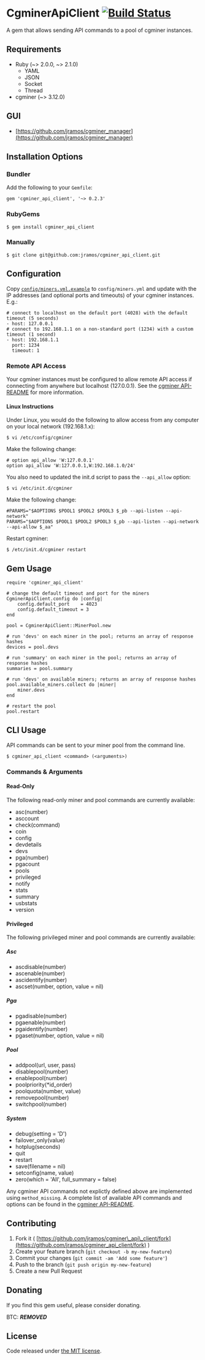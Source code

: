 # CgminerApiClient [![Build Status](https://travis-ci.org/jramos/cgminer_api_client.png?branch=master)](https://travis-ci.org/jramos/cgminer_api_client)

A gem that allows sending API commands to a pool of cgminer instances.

## Requirements

* Ruby (~> 2.0.0, ~> 2.1.0)
    * YAML
    * JSON
    * Socket
    * Thread
* cgminer (~> 3.12.0)

## GUI

* [https://github.com/jramos/cgminer_manager](https://github.com/jramos/cgminer_manager)

## Installation Options

### Bundler

Add the following to your ``Gemfile``:

    gem 'cgminer_api_client', '~> 0.2.3'

### RubyGems

    $ gem install cgminer_api_client

### Manually

    $ git clone git@github.com:jramos/cgminer_api_client.git

## Configuration

Copy [``config/miners.yml.example``](https://github.com/jramos/cgminer_api_client/blob/master/config/miners.yml.example) to ``config/miners.yml`` and update with the IP addresses (and optional ports and timeouts) of your cgminer instances. E.g.:

    # connect to localhost on the default port (4028) with the default timeout (5 seconds)
    - host: 127.0.0.1
    # connect to 192.168.1.1 on a non-standard port (1234) with a custom timeout (1 second)
    - host: 192.168.1.1
      port: 1234
      timeout: 1

### Remote API Access

Your cgminer instances must be configured to allow remote API access if connecting from anywhere but localhost (127.0.0.1). See the [cgminer API-README](https://github.com/ckolivas/cgminer/blob/master/API-README) for more information.

#### Linux Instructions

Under Linux, you would do the following to allow access from any computer on your local network (192.168.1.x):

    $ vi /etc/config/cgminer

Make the following change:

    # option api_allow 'W:127.0.0.1'
    option api_allow 'W:127.0.0.1,W:192.168.1.0/24'

You also need to updated the init.d script to pass the ``--api_allow`` option:

    $ vi /etc/init.d/cgminer

Make the following change:

    #PARAMS="$AOPTIONS $POOL1 $POOL2 $POOL3 $_pb --api-listen --api-network"
    PARAMS="$AOPTIONS $POOL1 $POOL2 $POOL3 $_pb --api-listen --api-network --api-allow $_aa"

Restart cgminer:

    $ /etc/init.d/cgminer restart

## Gem Usage

    require 'cgminer_api_client'

    # change the default timeout and port for the miners
    CgminerApiClient.config do |config|
        config.default_port    = 4023
        config.default_timeout = 3
    end
    
    pool = CgminerApiClient::MinerPool.new
    
    # run 'devs' on each miner in the pool; returns an array of response hashes
    devices = pool.devs
    
    # run 'summary' on each miner in the pool; returns an array of response hashes
    summaries = pool.summary
    
    # run 'devs' on available miners; returns an array of response hashes
    pool.available_miners.collect do |miner|
        miner.devs
    end
    
    # restart the pool
    pool.restart

## CLI Usage

API commands can be sent to your miner pool from the command line.

    $ cgminer_api_client <command> (<arguments>)

### Commands & Arguments

#### Read-Only

The following read-only miner and pool commands are currently available:

* asc(number)
* asccount
* check(command)
* coin
* config
* devdetails
* devs
* pga(number)
* pgacount
* pools
* privileged
* notify
* stats
* summary
* usbstats
* version

#### Privileged

The following privileged miner and pool commands are currently available:

##### Asc

* ascdisable(number)
* ascenable(number)
* ascidentify(number)
* ascset(number, option, value = nil)

##### Pga

* pgadisable(number)
* pgaenable(number)
* pgaidentify(number)
* pgaset(number, option, value = nil)

##### Pool

* addpool(url, user, pass)
* disablepool(number)
* enablepool(number)
* poolpriority(*id_order)
* poolquota(number, value)
* removepool(number)
* switchpool(number)

##### System

* debug(setting = 'D')
* failover_only(value)
* hotplug(seconds)
* quit
* restart
* save(filename = nil)
* setconfig(name, value)
* zero(which = 'All', full_summary = false)

Any cgminer API commands not explictly defined above are implemented using ``method_missing``. A complete list of available API commands and options can be found in the [cgminer API-README](https://github.com/ckolivas/cgminer/blob/master/API-README).

## Contributing

1. Fork it ( [https://github.com/jramos/cgminer\_api\_client/fork](https://github.com/jramos/cgminer_api_client/fork) )
2. Create your feature branch (`git checkout -b my-new-feature`)
3. Commit your changes (`git commit -am 'Add some feature'`)
4. Push to the branch (`git push origin my-new-feature`)
5. Create a new Pull Request

## Donating

If you find this gem useful, please consider donating.

BTC: ***REMOVED***

## License

Code released under [the MIT license](LICENSE.txt).